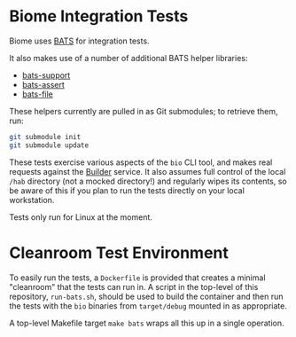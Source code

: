 Biome Integration Tests
=========================

Biome uses [BATS](https://github.com/sstephenson/bats) for integration tests.

It also makes use of a number of additional BATS helper libraries:
* [bats-support](https://github.com/ztombol/bats-support)
* [bats-assert](https://github.com/ztombol/bats-assert)
* [bats-file](https://github.com/ztombol/bats-file)

These helpers currently are pulled in as Git submodules; to retrieve
them, run:

```sh
git submodule init
git submodule update
```

These tests exercise various aspects of the `bio` CLI tool, and makes
real requests against the [Builder](https://bldr.biome.sh)
service. It also assumes full control of the local `/hab` directory
(not a mocked directory!) and regularly wipes its contents, so be
aware of this if you plan to run the tests directly on your local
workstation.

Tests only run for Linux at the moment.

# Cleanroom Test Environment

To easily run the tests, a `Dockerfile` is provided that creates a
minimal "cleanroom" that the tests can run in. A script in the
top-level of this repository, `run-bats.sh`, should be used to build
the container and then run the tests with the `bio` binaries from
`target/debug` mounted in as appropriate.

A top-level Makefile target `make bats` wraps all this up in a single
operation.
